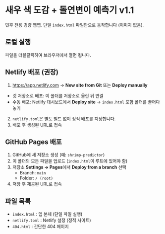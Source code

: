 # 새우 색 도감 + 돌연변이 예측기 v1.1

민후 전용 경량 웹앱. 단일 `index.html` 파일만으로 동작합니다 (이미지 없음).

## 로컬 실행
파일을 더블클릭하여 브라우저에서 열면 됩니다.

## Netlify 배포 (권장)
1) https://app.netlify.com → **New site from Git** 또는 **Deploy manually**
- 깃 저장소로 배포: 이 폴더를 저장소로 올린 뒤 연결
- 수동 배포: Netlify 대시보드에서 **Deploy site** → `index.html` 포함 폴더를 끌어다 놓기
2) `netlify.toml`은 별도 빌드 없이 정적 배포를 지정합니다.
3) 배포 후 생성된 URL로 접속

## GitHub Pages 배포
1) GitHub에 새 저장소 생성 (예: `shrimp-predictor`)
2) 이 폴더의 모든 파일을 업로드 (`index.html`이 루트에 있어야 함)
3) 저장소 **Settings → Pages**에서 **Deploy from a branch** 선택
   - Branch: `main`
   - Folder: `/ (root)`
4) 저장 후 제공된 URL로 접속

## 파일 목록
- `index.html` : 앱 본체 (단일 파일 실행)
- `netlify.toml` : Netlify 설정 (정적 사이트)
- `404.html` : 간단한 404 페이지
